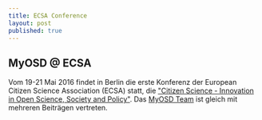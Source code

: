 ```yaml
---
title: ECSA Conference
layout: post
published: true
---
```


## MyOSD @ ECSA 

Vom 19-21 Mai 2016 findet in Berlin die erste Konferenz der European Citizen Science Association (ECSA) statt, die ["Citizen Science - Innovation in Open Science, Society and Policy"](http://ecsa.citizen-science.net/). Das [MyOSD Team](/team) ist gleich mit mehreren Beiträgen vertreten.
 